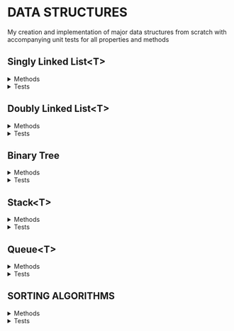 # DATA STRUCTURES

My creation and implementation of major data structures from scratch with 
accompanying unit tests for all properties and methods

## Singly Linked List\<T>

<details><summary>Methods</summary>
<p>

- [X] Create Node class
- [X] Refactor to make node class and linked list
      classes generic. Node<T>
- [X] Add new node
- [X] Compare two generic nodes
- [X] Delete a specific value from the list
- [X] Display all node values
- [X] Display values in reverse

</p>
</details>

<details><summary>Tests</summary>
<p>

- [X] All Node properties
  - [X] IsEmpty Property
  - [X] Count Property
  - [X] Head Property
- [X] Add new node
- [X] Delete a value 
  - [X] from the front
  - [X] from the back
  - [X] nonexistant value
- [X] Display all node values
- [X] Display values in reverse

</p>
</details>

## Doubly Linked List\<T>

<details><summary>Methods</summary>
<p>

- [X] Create DNode<T> class
- [X] Refactor to make node class and linked list
      classes generic.
- [X] Add new node
- [X] Compare two generic nodes
- [X] Insert a value 
  - [X] Between two specific nodes
  - [X] After one specific node
- [X] Delete a specific value from the list
- [X] Display all node values

</p>
</details>

<details><summary>Tests</summary>
<p>

- [X] All Node properties
  - [X] IsEmpty Property
  - [X] Count Property
  - [X] Head Property
  - [X] Tail Property
- [X] Add DNode<T> to front
- [X] Add DNode<T> to back
- [X] Delete a value 
  - [X] from the front
  - [X] from the back
  - [X] nonexistant value


</p>
</details>

## Binary Tree

<details><summary>Methods</summary>
<p>

- [X] Create TreeNode class
- [X] Insert new node
- [X] Insert recursively
- [X] Display all nodes
- [ ] Traversals
  - [X] Inorder
  - [X] Preorder
  - [ ] Postorder
  - [ ] Breadth First Search (BFS)

</p>
</details>

<details><summary>Tests</summary>
<p>

- [ ] All node properties
- [X] Insert
- [X] Insert recursively
- [X] Display
- [ ] Traversals
  - [ ] Inorder
  - [X] Preorder
  - [ ] Postorder
  - [ ] Breadth First Search (BFS)

</p>
</details>

## Stack\<T>

<details><summary>Methods</summary>
<p>

- [X] Create Singly Linked List class
- [X] Push
- [X] Pop
- [X] Peek

</p>
</details>

<details><summary>Tests</summary>
<p>

- [X] All linked list properties
- [X] Push
- [ ] Push invalid value
- [X] Pop
- [ ] Pop on empty list
- [X] Peek
- [ ] Peek empty list

</p>
</details>

## Queue\<T>

<details><summary>Methods</summary>
<p>

- [X] Create Doubly Linked List class
- [X] Enqueue
- [X] Dequeue
- [X] Peek

</p>
</details>

<details><summary>Tests</summary>
<p>

- [ ] Enqueue
  - [ ] Enqueue invalid value
- [ ] Dequeue
  - [ ] Dequeue on an empty list
- [ ] Peek
  - [ ] Peek an empty list

</p>
</details>


## SORTING ALGORITHMS

<details><summary>Methods</summary>
<p>

- [X] Bubble Sort
- [X] Insertion Sort
- [X] Selection Sort
- [X] Merge Sort
- [X] Quick Sort
- [ ] Radix Sort

</p>
</details>

<details><summary>Tests</summary>
<p>

- [X] Bubble Sort
- [X] Insertion Sort
- [X] Selection Sort
- [X] Merge Sort
- [X] Quick Sort
- [ ] Radix Sort

</p>
</details>
